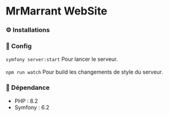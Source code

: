 # MrMarrant WebSite

### ⚙️ Installations


### 🧩 Config

```symfony server:start``` Pour lancer le serveur.<br><br>
```npm run watch``` Pour build les changements de style du serveur.


### 📌 Dépendance

- PHP : 8.2 <br>
- Symfony : 6.2 <br>